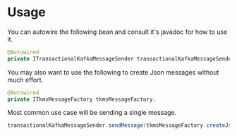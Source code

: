 # Usage

You can autowire the following bean and consult it's javadoc for how to use it. 
 
```java
@Autowired
private ITransactionalKafkaMessageSender transactionalKafkaMessageSender;
```

You may also want to use the following to create Json messages without much effort.
```java
@Autowired
private ITkmsMessageFactory tkmsMessageFactory;
```

Most common use case will be sending a single message.
```java
transactionalKafkaMessageSender.sendMessage(tkmsMessageFactory.createJsonMessage(value).setTopic(topic).setKey(key));
```